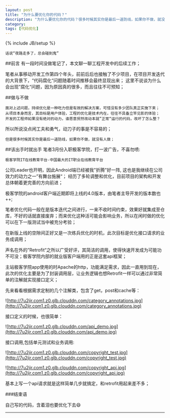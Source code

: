 ```yaml
---
layout: post
title: "为什么要优化你的代码？"
description: "为什么要优化你的代码？很多时候其实你是最后一道防线，如果你不做，就没有人做"
category: 
tags: [代码优化]
---
```

{% include JB/setup %}

	话说“夜路走多了，总会碰到鬼”

##前言
有一段时间没做笔记了，本文聊一聊工程开发中的后续工作；

笔者从事移动开发工作第四个年头，前前后后也接触了不少项目，在项目开发迭代的大背景下，“代码腐化“问题随着时间推移会最终显现出来；
这里不说谈为什么会出现”腐化“问题，因为原因真的很多，而且往往不可预知；


##做与不做

	面对上述问题，持续优化是一种吃力但是有效的解决方案，可惜没有多少团队真正实施下来；
	从项目本身而言，其目标是用户体验，工程的优化是技术内在，往往不具备立竿见影的体验；
	开发的工程师如果没有绝对的动力，谁愿意贸然改动本就”正常“运行的代码，改坏了怎么整？


所以所说没点闲工夫和勇气，动刀子的事是不容易的；

	但是很多时候其实你是最后一道防线，如果你不做，就没有人做；

##该出手时就出手
笔者3月份入职极客学院，打一波广告，不喜勿喷:
	
	极客学院IT在线教育平台-中国最大的IT职业在线教育平台

公司Leader也开明，因此Android端已经被我"折腾"好一阵, 这也是我继续在公司效力的动力之一”有舞台施展“；
经历了多轮调整和优化，目前项目的架构和开发总体朝着更完善的方向前进；

极客学院的android客户端近期即将上线的4.0版本，由笔者主导开发的版本数也++;

笔者优化代码一般在是版本迭代之间进行，一来不收时间约束，效果好就集成至仓库，不好的话就直接废弃；而来优化这种活可能会影响业务，所以在闲时做的优化可以在下一版测试当中被充分考验；

在新版上线的空隙间正好又是一次练兵优化的时机，此次目标是优化接口请求的业务成调用；

声名在外的”Retrofit“之所以广受好评，其简洁的调用，使得快速开发成为可能功不可没；极客学院内部的就业版客户端用的正是这套api框架；

主站极客学院app使用的时Apache的http，功能满足需求，因此一直用到现在，此次的优化主要是为了封装调用层，让业务逻辑也想Retrofit一样可以通过非常简单的注解就实现接口定义；

先来看看根据需求定制的几个注解类，包含了get，post和cache等：

![http://7u2jir.com1.z0.glb.clouddn.com/category_annotations.jpg](http://7u2jir.com1.z0.glb.clouddn.com/category_annotations.jpg)

接口定义的时候，也很简单：

![http://7u2jir.com1.z0.glb.clouddn.com/api_demo.jpg](http://7u2jir.com1.z0.glb.clouddn.com/api_demo.jpg)

接口调用,包括单元测试和业务调用:

![http://7u2jir.com1.z0.glb.clouddn.com/copyright_test.jpg](http://7u2jir.com1.z0.glb.clouddn.com/copyright_test.jpg)

![http://7u2jir.com1.z0.glb.clouddn.com/copyright_api.jpg](http://7u2jir.com1.z0.glb.clouddn.com/copyright_api.jpg)

基本上写一个api请求就是这样简单几步就搞定，和retrofit用起来差不多；

###结束语

自己写的代码，含着泪也要优化下去😄

---
